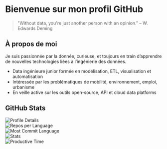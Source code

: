 # Bienvenue sur mon profil GitHub
> "Without data, you're just another person with an opinion." – W. Edwards Deming
> 
## À propos de moi

Je suis passionnée par la donnée, curieuse, et toujours en train d’apprendre de nouvelles technologies liées à l’ingénierie des données.

- Data ingénieure junior formée en modélisation, ETL, visualisation et automatisation
- Intéressée par les problématiques de mobilité, environnement, emploi, urbanisme
- En veille active sur les outils open-source, API et cloud data platforms

## GitHub Stats

![Profile Details](http://github-profile-summary-cards.vercel.app/api/cards/profile-details?username=nafyssat&theme=vue)  
![Repos per Language](http://github-profile-summary-cards.vercel.app/api/cards/repos-per-language?username=nafyssat&theme=vue)  
![Most Commit Language](http://github-profile-summary-cards.vercel.app/api/cards/most-commit-language?username=nafyssat&theme=vue)  
![Stats](http://github-profile-summary-cards.vercel.app/api/cards/stats?username=nafyssat&theme=vue)  
![Productive Time](http://github-profile-summary-cards.vercel.app/api/cards/productive-time?username=nafyssat&theme=vue)
